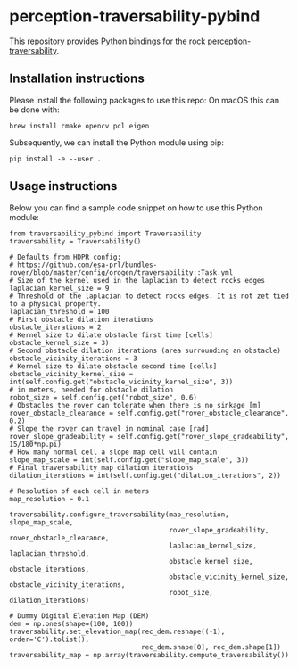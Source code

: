 # perception-traversability-pybind
This repository provides Python bindings for the rock [perception-traversability](https://github.com/esa-prl/perception-traversability).
## Installation instructions
Please install the following packages to use this repo:
On macOS this can be done with:
```
brew install cmake opencv pcl eigen
```
Subsequently, we can install the Python module using pip:
```
pip install -e --user .
```
## Usage instructions
Below you can find a sample code snippet on how to use this Python module:
```
from traversability_pybind import Traversability
traversability = Traversability()

# Defaults from HDPR config:
# https://github.com/esa-prl/bundles-rover/blob/master/config/orogen/traversability::Task.yml
# Size of the kernel used in the laplacian to detect rocks edges
laplacian_kernel_size = 9
# Threshold of the laplacian to detect rocks edges. It is not zet tied to a physical property.
laplacian_threshold = 100
# First obstacle dilation iterations
obstacle_iterations = 2
# Kernel size to dilate obstacle first time [cells]
obstacle_kernel_size = 3)
# Second obstacle dilation iterations (area surrounding an obstacle)
obstacle_vicinity_iterations = 3
# Kernel size to dilate obstacle second time [cells]
obstacle_vicinity_kernel_size = int(self.config.get("obstacle_vicinity_kernel_size", 3))
# in meters, needed for obstacle dilation
robot_size = self.config.get("robot_size", 0.6)
# Obstacles the rover can tolerate when there is no sinkage [m]
rover_obstacle_clearance = self.config.get("rover_obstacle_clearance", 0.2)
# Slope the rover can travel in nominal case [rad]
rover_slope_gradeability = self.config.get("rover_slope_gradeability", 15/180*np.pi)
# How many normal cell a slope map cell will contain
slope_map_scale = int(self.config.get("slope_map_scale", 3))
# Final traversability map dilation iterations
dilation_iterations = int(self.config.get("dilation_iterations", 2))

# Resolution of each cell in meters
map_resolution = 0.1

traversability.configure_traversability(map_resolution, slope_map_scale,
                                        rover_slope_gradeability, rover_obstacle_clearance,
                                        laplacian_kernel_size, laplacian_threshold,
                                        obstacle_kernel_size, obstacle_iterations,
                                        obstacle_vicinity_kernel_size, obstacle_vicinity_iterations,
                                        robot_size, dilation_iterations)
               
# Dummy Digital Elevation Map (DEM)                        
dem = np.ones(shape=(100, 100))
traversability.set_elevation_map(rec_dem.reshape((-1), order='C').tolist(),
                                 rec_dem.shape[0], rec_dem.shape[1])
traversability_map = np.array(traversability.compute_traversability())
```